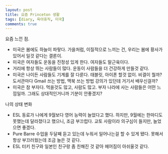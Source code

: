 ```yaml
---
layout: post
title: 요즘 Princeton 생활
tags: [diary, 육아휴직, 미국]
comments: true
---
```


요즘 느낀 점.

- 미국은 봄에도 하늘이 파랗다. 가을처럼, 이질적으로 느끼는 건, 우리는 봄에 황사가 있어서 일것 같다는 결론이.
- 미국은 여자들도 운동을 진정성 있게 한다. 여자들도 말근육이다.
- 거리에 항상 뛰는 사람들이 많다. 운동이 사람들을 더 건강하게 만들것 같다.
- 미국은 나이든 사람들도 기계를 잘 다룬다. 태블릿, 아이폰 할것 없이. 비결이 뭘까? 도서관마다 Gmail 쓰는 방법, 맥북 쓰는 방법 강의가 있던데 거기서 배우신걸까?
- 미국은 참 부자다. 먹을것도 많고, 사람도 많고. 부자 나라에 사는 사람들은 어떤 느낌일까. 그래도 상대적인거니까 기분이 안좋겠지?

나의 상태 변화
- ESL 동료가 나에게 9월보다 영어 능력이 늘었다고 했다. 하지만, 9월에는 한마디도 못했는데 달라졌다고 했으니, 조금 부끄럽다. 교토 사람이라 의구심이 들지만, 늘었으면 좋겠다.
- Pure Barre 수업을 두달째 듣고 있는데 누워서 일어나는걸 할 수 있게 됐다. 못해서 항상 부끄러웠는데 조금 늘은 것 같다.
- ESL 터키 친구와 일본인 친구랑 좀 친해진 것 같아 헤어짐이 아쉬울것 같다.

